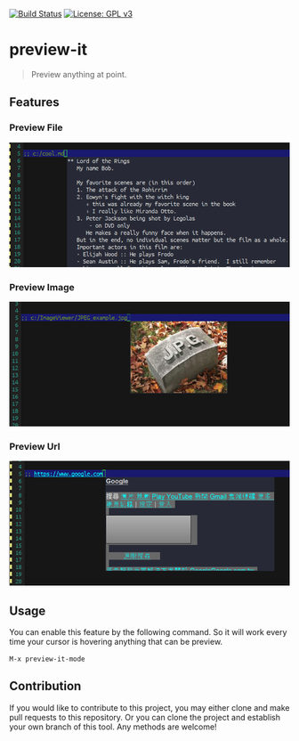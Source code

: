 [![Build Status](https://travis-ci.com/jcs-elpa/preview-it.svg?branch=master)](https://travis-ci.com/jcs-elpa/preview-it)
[![License: GPL v3](https://img.shields.io/badge/License-GPL%20v3-blue.svg)](https://www.gnu.org/licenses/gpl-3.0)

# preview-it
> Preview anything at point.

## Features

### Preview File

<img src="./etc/file.png"/>

### Preview Image

<img src="./etc/image.png"/>

### Preview Url

<img src="./etc/url.png"/>

## Usage

You can enable this feature by the following command. So it will work every time
your cursor is hovering anything that can be preview.

```
M-x preview-it-mode
```

## Contribution

If you would like to contribute to this project, you may either
clone and make pull requests to this repository. Or you can
clone the project and establish your own branch of this tool.
Any methods are welcome!
